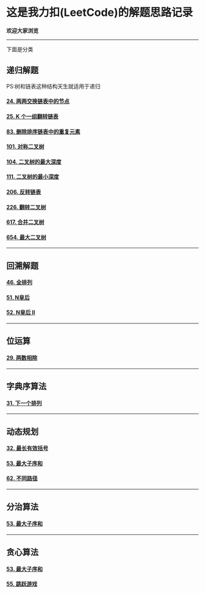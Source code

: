 # 这是我力扣(LeetCode)的解题思路记录

**欢迎大家浏览**

*****

下面是分类

## 递归解题

PS:树和链表这种结构天生就适用于递归

#### [24. 两两交换链表中的节点](https://leetcode-cn.com/problems/swap-nodes-in-pairs/)

#### [25. K 个一组翻转链表](https://leetcode-cn.com/problems/reverse-nodes-in-k-group/)

#### [83. 删除排序链表中的重复元素](https://leetcode-cn.com/problems/remove-duplicates-from-sorted-list/)

#### [101. 对称二叉树](https://leetcode-cn.com/problems/symmetric-tree/)

#### [104. 二叉树的最大深度](https://leetcode-cn.com/problems/maximum-depth-of-binary-tree/)

#### [111. 二叉树的最小深度](https://leetcode-cn.com/problems/minimum-depth-of-binary-tree/)

#### [206. 反转链表](https://leetcode-cn.com/problems/reverse-linked-list/)

#### [226. 翻转二叉树](https://leetcode-cn.com/problems/invert-binary-tree/)

#### [617. 合并二叉树](https://leetcode-cn.com/problems/merge-two-binary-trees/)

#### [654. 最大二叉树](https://leetcode-cn.com/problems/maximum-binary-tree/)



*****

## 回溯解题

#### [46. 全排列](https://leetcode-cn.com/problems/permutations/)

#### [51. N皇后](https://leetcode-cn.com/problems/n-queens/)

#### [52. N皇后 II](https://leetcode-cn.com/problems/n-queens-ii/)

*****

## 位运算

#### [29. 两数相除](https://leetcode-cn.com/problems/divide-two-integers/)

*****

## 字典序算法

#### [31. 下一个排列](https://leetcode-cn.com/problems/next-permutation/)

*****

## 动态规划

#### [32. 最长有效括号](https://leetcode-cn.com/problems/longest-valid-parentheses/)

#### [53. 最大子序和](https://leetcode-cn.com/problems/maximum-subarray/)

#### [62. 不同路径](https://leetcode-cn.com/problems/unique-paths/)

*****

## 分治算法

#### [53. 最大子序和](https://leetcode-cn.com/problems/maximum-subarray/)

*****

## 贪心算法

#### [53. 最大子序和](https://leetcode-cn.com/problems/maximum-subarray/)

#### [55. 跳跃游戏](https://leetcode-cn.com/problems/jump-game/)